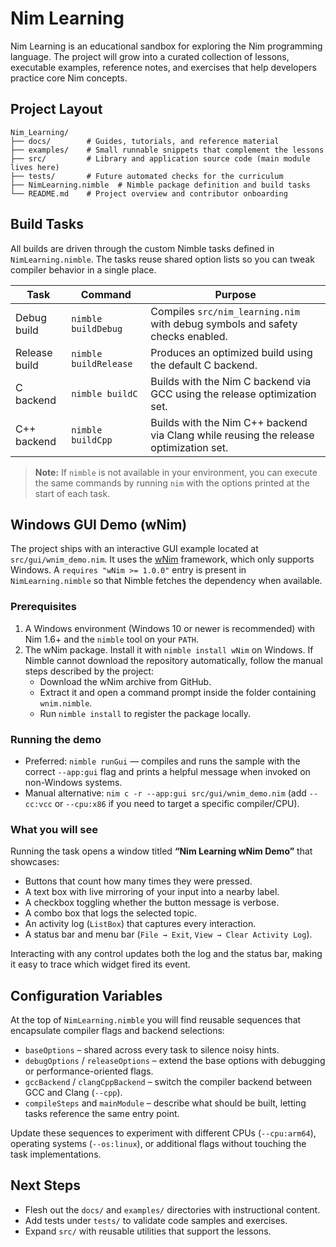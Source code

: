 # Nim Learning

Nim Learning is an educational sandbox for exploring the Nim programming language.
The project will grow into a curated collection of lessons, executable examples,
reference notes, and exercises that help developers practice core Nim concepts.

## Project Layout

```
Nim_Learning/
├── docs/        # Guides, tutorials, and reference material
├── examples/    # Small runnable snippets that complement the lessons
├── src/         # Library and application source code (main module lives here)
├── tests/       # Future automated checks for the curriculum
├── NimLearning.nimble  # Nimble package definition and build tasks
└── README.md    # Project overview and contributor onboarding
```

## Build Tasks

All builds are driven through the custom Nimble tasks defined in
`NimLearning.nimble`. The tasks reuse shared option lists so you can tweak
compiler behavior in a single place.

| Task | Command | Purpose |
| --- | --- | --- |
| Debug build | `nimble buildDebug` | Compiles `src/nim_learning.nim` with debug symbols and safety checks enabled. |
| Release build | `nimble buildRelease` | Produces an optimized build using the default C backend. |
| C backend | `nimble buildC` | Builds with the Nim C backend via GCC using the release optimization set. |
| C++ backend | `nimble buildCpp` | Builds with the Nim C++ backend via Clang while reusing the release optimization set. |

> **Note:** If `nimble` is not available in your environment, you can execute the
> same commands by running `nim` with the options printed at the start of each task.

## Windows GUI Demo (wNim)

The project ships with an interactive GUI example located at
`src/gui/wnim_demo.nim`. It uses the [wNim](https://github.com/khchen/wNim)
framework, which only supports Windows. A `requires "wNim >= 1.0.0"` entry is
present in `NimLearning.nimble` so that Nimble fetches the dependency when
available.

### Prerequisites

1. A Windows environment (Windows 10 or newer is recommended) with Nim 1.6+ and
   the `nimble` tool on your `PATH`.
2. The wNim package. Install it with `nimble install wNim` on Windows. If Nimble
   cannot download the repository automatically, follow the manual steps
   described by the project:
   - Download the wNim archive from GitHub.
   - Extract it and open a command prompt inside the folder containing
     `wnim.nimble`.
   - Run `nimble install` to register the package locally.

### Running the demo

- Preferred: `nimble runGui` — compiles and runs the sample with the correct
  `--app:gui` flag and prints a helpful message when invoked on non-Windows
  systems.
- Manual alternative: `nim c -r --app:gui src/gui/wnim_demo.nim` (add
  `--cc:vcc` or `--cpu:x86` if you need to target a specific compiler/CPU).

### What you will see

Running the task opens a window titled **“Nim Learning wNim Demo”** that
showcases:

- Buttons that count how many times they were pressed.
- A text box with live mirroring of your input into a nearby label.
- A checkbox toggling whether the button message is verbose.
- A combo box that logs the selected topic.
- An activity log (`ListBox`) that captures every interaction.
- A status bar and menu bar (`File → Exit`, `View → Clear Activity Log`).

Interacting with any control updates both the log and the status bar, making it
easy to trace which widget fired its event.

## Configuration Variables

At the top of `NimLearning.nimble` you will find reusable sequences that
encapsulate compiler flags and backend selections:

- `baseOptions` – shared across every task to silence noisy hints.
- `debugOptions` / `releaseOptions` – extend the base options with debugging or
  performance-oriented flags.
- `gccBackend` / `clangCppBackend` – switch the compiler backend between GCC and
  Clang (`--cpp`).
- `compileSteps` and `mainModule` – describe what should be built, letting tasks
  reference the same entry point.

Update these sequences to experiment with different CPUs (`--cpu:arm64`),
operating systems (`--os:linux`), or additional flags without touching the task
implementations.

## Next Steps

- Flesh out the `docs/` and `examples/` directories with instructional content.
- Add tests under `tests/` to validate code samples and exercises.
- Expand `src/` with reusable utilities that support the lessons.
